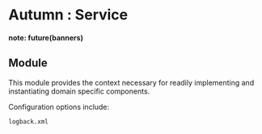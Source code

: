 # Autumn : Service

#### note: future(banners)

## Module

This module provides the context necessary for readily implementing and instantiating domain specific components.

Configuration options include:

    logback.xml